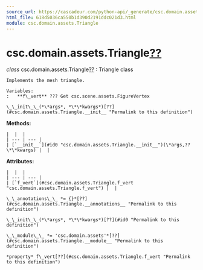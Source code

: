 ```yaml
---
source_url: https://cascadeur.com/python-api/_generate/csc.domain.assets.Triangle.html
html_file: 618d5036ca550b1d390d2191ddc021d3.html
module: csc.domain.assets.Triangle
---
```


# csc.domain.assets.Triangle[??](#csc-domain-assets-triangle "Permalink to this heading")

*class* csc.domain.assets.Triangle[??](#csc.domain.assets.Triangle "Permalink to this definition")
:   Triangle class

    Implements the mesh triangle.

    Variables:
    :   **f\_vert** ??? Get csc.scene.assets.FigureVertex

    \_\_init\_\_(*\*args*, *\*\*kwargs*)[??](#csc.domain.assets.Triangle.__init__ "Permalink to this definition")

    
**Methods:**

    |  |  |
    | --- | --- |
    | [`__init__`](#id0 "csc.domain.assets.Triangle.__init__")(\*args,??\*\*kwargs) |  |

    
**Attributes:**

    |  |  |
    | --- | --- |
    | [`f_vert`](#csc.domain.assets.Triangle.f_vert "csc.domain.assets.Triangle.f_vert") |  |

    \_\_annotations\_\_ *= {}*[??](#csc.domain.assets.Triangle.__annotations__ "Permalink to this definition")

    \_\_init\_\_(*\*args*, *\*\*kwargs*)[??](#id0 "Permalink to this definition")

    \_\_module\_\_ *= 'csc.domain.assets'*[??](#csc.domain.assets.Triangle.__module__ "Permalink to this definition")

    *property* f\_vert[??](#csc.domain.assets.Triangle.f_vert "Permalink to this definition")